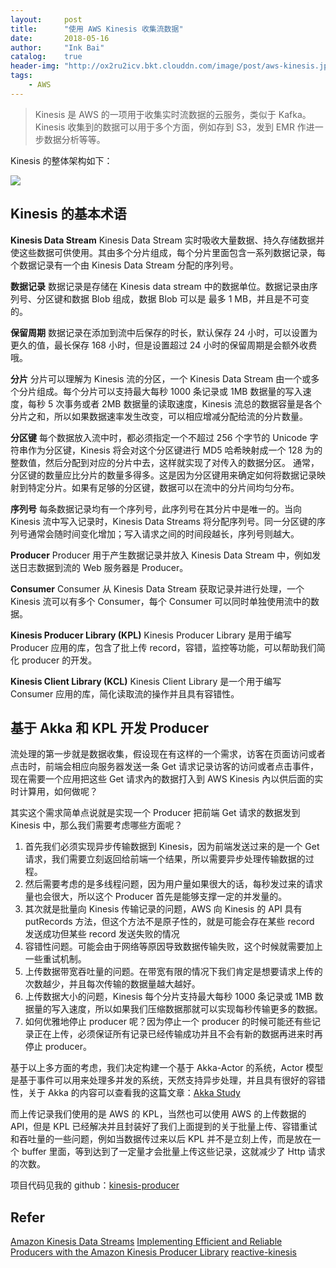 ```yaml
---
layout:     post
title:      "使用 AWS Kinesis 收集流数据"
date:       2018-05-16
author:     "Ink Bai"
catalog:    true
header-img: "http://ox2ru2icv.bkt.clouddn.com/image/post/aws-kinesis.jpg"
tags:
    - AWS
---
```


> Kinesis 是 AWS 的一项用于收集实时流数据的云服务，类似于 Kafka。Kinesis 收集到的数据可以用于多个方面，例如存到 S3，发到 EMR 作进一步数据分析等等。

Kinesis 的整体架构如下：

![](https://docs.aws.amazon.com/streams/latest/dev/images/architecture.png)

## Kinesis 的基本术语

**Kinesis Data Stream**
Kinesis Data Stream 实时吸收大量数据、持久存储数据并使这些数据可供使用。其由多个分片组成，每个分片里面包含一系列数据记录，每个数据记录有一个由 Kinesis Data Stream 分配的序列号。

**数据记录**
数据记录是存储在 Kinesis data stream 中的数据单位。数据记录由序列号、分区键和数据 Blob 组成，数据 Blob 可以是 最多 1 MB，并且是不可变的。

**保留周期**
数据记录在添加到流中后保存的时长，默认保存 24 小时，可以设置为更久的值，最长保存 168 小时，但是设置超过 24 小时的保留周期是会额外收费哦。

**分片**
分片可以理解为 Kinesis 流的分区，一个 Kinesis Data Stream 由一个或多个分片组成。每个分片可以支持最大每秒 1000 条记录或 1MB 数据量的写入速度，每秒 5 次事务或者 2MB 数据量的读取速度，Kinesis 流总的数据容量是各个分片之和，所以如果数据速率发生改变，可以相应增减分配给流的分片数量。

**分区键**
每个数据放入流中时，都必须指定一个不超过 256 个字节的 Unicode 字符串作为分区键，Kinesis 将会对这个分区键进行 MD5 哈希映射成一个 128 为的整数值，然后分配到对应的分片中去，这样就实现了对传入的数据分区。
通常，分区键的数量应比分片的数量多得多。这是因为分区键用来确定如何将数据记录映射到特定分片。如果有足够的分区键，数据可以在流中的分片间均匀分布。

**序列号**
每条数据记录均有一个序列号，此序列号在其分片中是唯一的。当向 Kinesis 流中写入记录时，Kinesis Data Streams 将分配序列号。同一分区键的序列号通常会随时间变化增加；写入请求之间的时间段越长，序列号则越大。

**Producer**
Producer 用于产生数据记录并放入 Kinesis Data Stream 中，例如发送日志数据到流的 Web 服务器是 Producer。

**Consumer**
Consumer 从 Kinesis Data Stream 获取记录并进行处理，一个 Kinesis 流可以有多个 Consumer，每个 Consumer 可以同时单独使用流中的数据。

**Kinesis Producer Library (KPL)**
Kinesis Producer Library 是用于编写 Producer 应用的库，包含了批上传 record，容错，监控等功能，可以帮助我们简化 producer 的开发。

**Kinesis Client Library (KCL)**
Kinesis Client Library 是一个用于编写 Consumer 应用的库，简化读取流的操作并且具有容错性。

## 基于 Akka 和 KPL 开发 Producer
流处理的第一步就是数据收集，假设现在有这样的一个需求，访客在页面访问或者点击时，前端会相应向服务器发送一条 Get 请求记录访客的访问或者点击事件，现在需要一个应用把这些 Get 请求內的数据打入到 AWS Kinesis 內以供后面的实时计算用，如何做呢？

其实这个需求简单点说就是实现一个 Producer 把前端 Get 请求的数据发到 Kinesis 中，那么我们需要考虑哪些方面呢？

1. 首先我们必须实现异步传输数据到 Kinesis，因为前端发送过来的是一个 Get 请求，我们需要立刻返回给前端一个结果，所以需要异步处理传输数据的过程。
2. 然后需要考虑的是多线程问题，因为用户量如果很大的话，每秒发过来的请求量也会很大，所以这个 Producer 首先是能够支撑一定的并发量的。
3. 其次就是批量向 Kinesis 传输记录的问题，AWS 向 Kinesis 的 API 具有 putRecords 方法，但这个方法不是原子性的，就是可能会存在某些 record 发送成功但某些 record 发送失败的情况
4. 容错性问题。可能会由于网络等原因导致数据传输失败，这个时候就需要加上一些重试机制。
5. 上传数据带宽吞吐量的问题。在带宽有限的情况下我们肯定是想要请求上传的次数越少，并且每次传输的数据量越大越好。
6. 上传数据大小的问题，Kinesis 每个分片支持最大每秒 1000 条记录或 1MB 数据量的写入速度，所以如果我们压缩数据那就可以实现每秒传输更多的数据。
7. 如何优雅地停止 producer 呢？因为停止一个 producer 的时候可能还有些记录正在上传，必须保证所有记录已经传输成功并且不会有新的数据再进来时再停止 producer。

基于以上多方面的考虑，我们决定构建一个基于 Akka-Actor 的系统，Actor 模型是基于事件可以用来处理多并发的系统，天然支持异步处理，并且具有很好的容错性，关于 Akka 的内容可以查看我的这篇文章：<a href="http://baixin.ink/2018/05/23/akka-study/" target="_blank">Akka Study</a>

而上传记录我们使用的是 AWS 的 KPL，当然也可以使用 AWS 的上传数据的 API，但是 KPL 已经解决并且封装好了我们上面提到的关于批量上传、容错重试和吞吐量的一些问题，例如当数据传过来以后 KPL 并不是立刻上传，而是放在一个 buffer 里面，等到达到了一定量才会批量上传这些记录，这就减少了 Http 请求的次数。

项目代码见我的 github：[kinesis-producer](https://github.com/Trigl/kinesis-producer)

## Refer
[Amazon Kinesis Data Streams](https://docs.aws.amazon.com/zh_cn/streams/latest/dev/introduction.html)
[Implementing Efficient and Reliable Producers with the Amazon Kinesis Producer Library](https://aws.amazon.com/blogs/big-data/implementing-efficient-and-reliable-producers-with-the-amazon-kinesis-producer-library/)
[reactive-kinesis](https://github.com/WW-Digital/reactive-kinesis)
